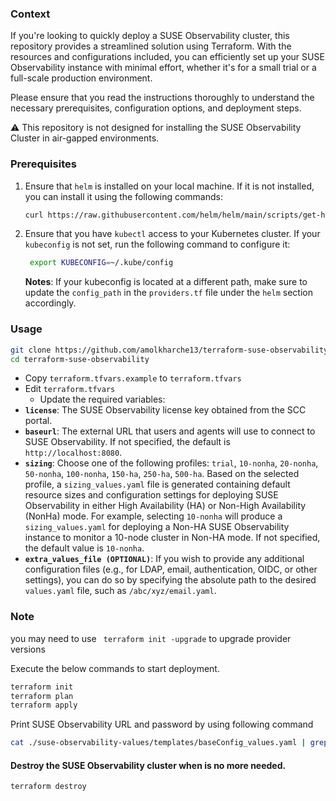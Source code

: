 ### Context
If you're looking to quickly deploy a SUSE Observability cluster, this repository provides a streamlined solution using Terraform. 
With the resources and configurations included, you can efficiently set up your SUSE Observability instance with minimal effort, whether it's for a small trial or a full-scale production environment.

Please ensure that you read the instructions thoroughly to understand the necessary prerequisites, configuration options, and deployment steps. 

⚠️ This repository is not designed for installing the SUSE Observability Cluster in air-gapped environments.

### Prerequisites

1. Ensure that `helm` is installed on your local machine. If it is not installed, you can install it using the following commands:
    ```bash
    curl https://raw.githubusercontent.com/helm/helm/main/scripts/get-helm-3 | bash
    ```

2. Ensure that you have `kubectl` access to your Kubernetes cluster. If your `kubeconfig` is not set, run the following command to configure it:
    ```bash
     export KUBECONFIG=~/.kube/config
    ```
   **Notes**: If your kubeconfig is located at a different path, make sure to update the `config_path` in the `providers.tf` file under the `helm` section accordingly.

### Usage

```bash
git clone https://github.com/amolkharche13/terraform-suse-observability.git
cd terraform-suse-observability
```

- Copy `terraform.tfvars.example` to `terraform.tfvars`
- Edit `terraform.tfvars`
  - Update the required variables:
- **`license`**: The SUSE Observability license key obtained from the SCC portal.
- **`baseurl`**: The external URL that users and agents will use to connect to SUSE Observability. If not specified, the default is `http://localhost:8080`.
- **`sizing`**: Choose one of the following profiles: `trial`, `10-nonha`, `20-nonha`, `50-nonha`, `100-nonha`, `150-ha`, `250-ha`, `500-ha`. Based on the selected profile, a `sizing_values.yaml` file is generated containing default resource sizes and configuration settings for deploying SUSE Observability in either High Availability (HA) or Non-High Availability (NonHa) mode. For example, selecting `10-nonha` will produce a `sizing_values.yaml` for deploying a Non-HA SUSE Observability instance to monitor a 10-node cluster in Non-HA mode. If not specified, the default value is `10-nonha`.
- **`extra_values_file (OPTIONAL)`**: If you wish to provide any additional configuration files (e.g., for LDAP, email, authentication, OIDC, or other settings), you can do so by specifying the absolute path to the desired `values.yaml` file, such as `/abc/xyz/email.yaml`.


### Note
you may need to use ` terraform init -upgrade` to upgrade provider versions

Execute the below commands to start deployment.

```bash
terraform init
terraform plan
terraform apply
```
Print SUSE Observability URL and password by using following command
  ```bash
  cat ./suse-observability-values/templates/baseConfig_values.yaml | grep -E 'baseUrl|admin pa' | sed -nE 's/.*http/suse-observability external URL: http/p; s/.*password is: /admin password: /p'
  ```
#### Destroy the SUSE Observability cluster when is no more needed.
```bash
terraform destroy
```
